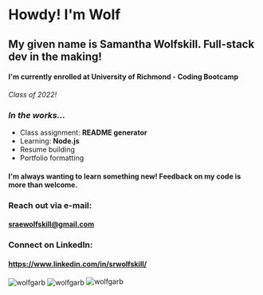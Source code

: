 # Howdy! I'm Wolf
## My given name is Samantha Wolfskill. Full-stack dev in the making!
#### I'm currently enrolled at **University of Richmond - Coding Bootcamp**
_Class of 2022!_

### _In the works..._

- Class assignment: **README generator**
- Learning: **Node.js**
- Resume building
- Portfolio formatting

#### I'm always wanting to learn something new! Feedback on my code is more than welcome.
### Reach out via e-mail:
#### **sraewolfskill@gmail.com**
### Connect on LinkedIn:
#### https://www.linkedin.com/in/srwolfskill/

<img align="center" src="https://github-readme-stats.vercel.app/api?username=wolfgarb&show_icons=true&locale=en&theme=radical" alt="wolfgarb" />

<img align="center" src="https://github-readme-stats.vercel.app/api/top-langs?username=wolfgarb&show_icons=true&locale=en&layout=compact&theme=radical" alt="wolfgarb" />

<img src="https://komarev.com/ghpvc/?username=wolfgarb&label=Profile%20views&color=0e75b6&style=flat" alt="wolfgarb" />


